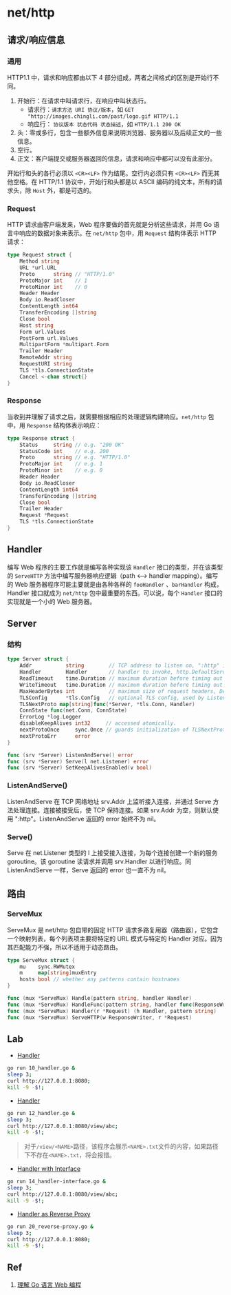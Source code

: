 # net/http

## 请求/响应信息

### 通用

HTTP1.1 中，请求和响应都由以下 4 部分组成，两者之间格式的区别是开始行不同。

1. 开始行：在请求中叫请求行，在响应中叫状态行。
   - 请求行：`请求方法 URI 协议/版本`，如 `GET "http://images.chingli.com/past/logo.gif HTTP/1.1`
   - 响应行： `协议版本 状态代码 状态描述`，如 `HTTP/1.1 200 OK`
2. 头：零或多行，包含一些额外信息来说明浏览器、服务器以及后续正文的一些信息。
3. 空行。
4. 正文：客户端提交或服务器返回的信息，请求和响应中都可以没有此部分。

开始行和头的各行必须以 `<CR><LF>` 作为结尾。空行内必须只有 `<CR><LF>` 而无其他空格。在 HTTP/1.1 协议中，开始行和头都是以 ASCII 编码的纯文本，所有的请求头，除 `Host` 外，都是可选的。

### Request

HTTP 请求由客户端发来，Web 程序要做的首先就是分析这些请求，并用 Go 语言中响应的数据对象来表示。在 `net/http` 包中，用 `Request` 结构体表示 HTTP 请求：

```go
type Request struct {
    Method string
    URL *url.URL
    Proto      string // "HTTP/1.0"
    ProtoMajor int    // 1
    ProtoMinor int    // 0
    Header Header
    Body io.ReadCloser
    ContentLength int64
    TransferEncoding []string
    Close bool
    Host string
    Form url.Values
    PostForm url.Values
    MultipartForm *multipart.Form
    Trailer Header
    RemoteAddr string
    RequestURI string
    TLS *tls.ConnectionState
    Cancel <-chan struct{}
}
```

### Response

当收到并理解了请求之后，就需要根据相应的处理逻辑构建响应。`net/http` 包中，用 `Response` 结构体表示响应：

```go
type Response struct {
    Status     string // e.g. "200 OK"
    StatusCode int    // e.g. 200
    Proto      string // e.g. "HTTP/1.0"
    ProtoMajor int    // e.g. 1
    ProtoMinor int    // e.g. 0
    Header Header
    Body io.ReadCloser
    ContentLength int64
    TransferEncoding []string
    Close bool
    Trailer Header
    Request *Request
    TLS *tls.ConnectionState
}
```

## Handler

编写 Web 程序的主要工作就是编写各种实现该 `Handler` 接口的类型，并在该类型的 `ServeHTTP` 方法中编写服务器响应逻辑（path <--> handler mapping）。编写的 Web 服务器程序可能主要就是由各种各样的 `fooHandler` 、`barHandler` 构成，Handler 接口就成为 `net/http` 包中最重要的东西。可以说，每个 `Handler` 接口的实现就是一个小的 Web 服务器。

## Server

### 结构

```go
type Server struct {
    Addr           string        // TCP address to listen on, ":http" if empty
    Handler        Handler       // handler to invoke, http.DefaultServeMux if nil
    ReadTimeout    time.Duration // maximum duration before timing out read of the request
    WriteTimeout   time.Duration // maximum duration before timing out write of the response
    MaxHeaderBytes int           // maximum size of request headers, DefaultMaxHeaderBytes if 0
    TLSConfig      *tls.Config   // optional TLS config, used by ListenAndServeTLS
    TLSNextProto map[string]func(*Server, *tls.Conn, Handler)
    ConnState func(net.Conn, ConnState)
    ErrorLog *log.Logger
    disableKeepAlives int32     // accessed atomically.
    nextProtoOnce     sync.Once // guards initialization of TLSNextProto in Serve
    nextProtoErr      error
}

func (srv *Server) ListenAndServe() error
func (srv *Server) Serve(l net.Listener) error
func (srv *Server) SetKeepAlivesEnabled(v bool)
```

### ListenAndServe()

ListenAndServe 在 TCP 网络地址 srv.Addr 上监听接入连接，并通过 Serve 方法处理连接。连接被接受后，使 TCP 保持连接。如果 srv.Addr 为空，则默认使用 ":http"。ListenAndServe 返回的 error 始终不为 nil。

### Serve()

Serve 在 net.Listener 类型的 l 上接受接入连接，为每个连接创建一个新的服务 goroutine。该 goroutine 读请求并调用 srv.Handler 以进行响应。同 ListenAndServe 一样，Serve 返回的 error 也一直不为 nil。

## 路由

### ServeMux

ServeMux 是 net/http 包自带的固定 HTTP 请求多路复用器（路由器），它包含一个映射列表，每个列表项主要将特定的 URL 模式与特定的 Handler 对应。因为其匹配能力不强，所以不适用于动态路由。

```go
type ServeMux struct {
    mu    sync.RWMutex
    m     map[string]muxEntry
    hosts bool // whether any patterns contain hostnames
}

func (mux *ServeMux) Handle(pattern string, handler Handler)
func (mux *ServeMux) HandleFunc(pattern string, handler func(ResponseWriter, *Request))
func (mux *ServeMux) Handler(r *Request) (h Handler, pattern string)
func (mux *ServeMux) ServeHTTP(w ResponseWriter, r *Request)
```

## Lab

- [Handler](10_handler.go)

```bash
go run 10_handler.go &
sleep 3;
curl http://127.0.0.1:8080;
kill -9 -$!;
```

- [Handler](12_handler.go)

```bash
go run 12_handler.go &
sleep 3;
curl http://127.0.0.1:8080/view/abc;
kill -9 -$!;
```

> 对于`/view/<NAME>`路径，该程序会展示`<NAME>.txt`文件的内容，如果路径下不存在`<NAME>.txt`，将会报错。

- [Handler with Interface](14_handler-interface.go)

```bash
go run 14_handler-interface.go &
sleep 3;
curl http://127.0.0.1:8080/view/abc;
kill -9 -$!;
```

- [Handler as Reverse Proxy](20_reverse-proxy.go)

```bash
go run 20_reverse-proxy.go &
sleep 3;
curl http://127.0.0.1:8080;
kill -9 -$!;
```

## Ref

1. [理解 Go 语言 Web 编程](https://chingli.com/coding/understanding-go-web-app.html)
